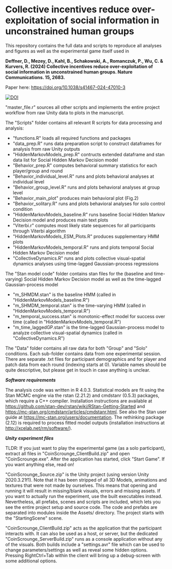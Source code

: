 # Collective incentives reduce over-exploitation of social information in unconstrained human groups

This repository contains the full data and scripts to reproduce all analyses and figures as well as the experimental game itself used in 

****Deffner, D., Mezey, D., Kahl, B., Schakowski, A., Romanczuk, P., Wu, C. & Kurvers, R. (2024) Collective incentives reduce over-exploitation of social information in unconstrained human groups. Nature Communications. 15, 2683.****

Paper here: https://doi.org/10.1038/s41467-024-47010-3

[![DOI](https://zenodo.org/badge/648584677.svg)](https://zenodo.org/doi/10.5281/zenodo.10650332)

"master_file.r" sources all other scripts and implements the entire project workflow from raw Unity data to plots in the manuscript.

The "Scripts" folder contains all relevant R scripts for data processing and analysis:

- "functions.R" loads all required functions and packages
- "data_prep.R" runs data preparation script to construct dataframes for analysis from raw Unity outputs
- "HiddenMarkovModels_prep.R" contructs extended dataframe and stan data list for Social Hidden Markov Decision model
- "Behavior_prep.R" computes behavioral summary statistics for each player/group and round
- "Behavior_individual_level.R" runs and plots behavioral analyses at individual level
- "Behavior_group_level.R" runs and plots behavioral analyses at group level
- "Behavior_main_plot" produces main behavioral plot (Fig.2)
- "Behavior_solitary.R" runs and plots behavioral analyses for solo control condition
- "HiddenMarkovModels_baseline.R" runs baseline Social Hidden Markov Decision model and produces main text plots
- "Viterbi.r" computes most likely state sequences for all participants through Viterbi algorithm
- "HiddenMarkovModels_ESM_Plots.R" produces supplementary HMM plots
- "HiddenMarkovModels_temporal.R" runs and plots temporal Social Hidden Markov Decision model
- "CollectiveDynamics.R" runs and plots collective visual-spatial dynamics analyses using time-lagged Gaussian-process regressions

The "Stan model code" folder contains stan files for the (baseline and time-varying) Social Hidden Markov Decision model as well as the time-lagged Gaussian-process model
- "m_SHMDM.stan" is the baseline HMM (called in "HiddenMarkovModels_baseline.R")
- "m_SHMDM_temporal.stan" is the time-varying HMM (called in "HiddenMarkovModels_temporal.R")
- "m_temporal_success.stan" is monotonic-effect model for success over time (called in "HiddenMarkovModels_temporal.R")
- "m_time_laggedGP.stan" is the time-lagged Gaussian-process model to analyze collective visual-spatial dynamics (called in "CollectiveDynamics.R")

The "Data" folder contains all raw data for both "Group" and "Solo" conditions. Each sub-folder contains data from one experimental session. There are separate .txt files for participant demographics and for player and patch data from each round (indexing starts at 0). Variable names should be quite descriptive, but please get in touch in case anything is unclear.

***Software requirements***

The analysis code was written in R 4.0.3. Statistical models are fit using the Stan MCMC engine via the rstan (2.21.2) and cmdstanr (0.5.3) packages, which require a C++ compiler. Installation  instructions are available at https://github.com/stan-dev/rstan/wiki/RStan-Getting-Started and https://mc-stan.org/cmdstanr/articles/cmdstanr.html. See also the Stan user guide at https://mc-stan.org/users/documentation. The rethinking package (2.12) is required to process fitted model outputs (installation instructions at http://xcelab.net/rm/software/).

***Unity experiment files***

TLDR: If you just want to play the experimental game (as a solo participant), extract all files in "CoinScrounge_ClientBuild.zip" and open "CoinScrounge.exe". After the application has started, click "Start Game". If you want anything else, read on!

"CoinScrounge_Source.zip" is the Unity project (using version Unity 2020.3.21f1). Note that it has been stripped of all 3D Models, animations and textures that were not made by ourselves. This means that opening and running it will result in missing/blank visuals, errors and missing assets. If you want to actually run the experiment, use the built executables instead. Nevertheless, all prefabs, scenes and scripts are included, which lets you see the entire project setup and source code.
The code and prefabs are separated into modules inside the Assets/ directory. The project starts with the "StartingScene" scene.

"CoinScrounge_ClientBuild.zip" acts as the application that the participant interacts with. It can also be used as a host, or server, but the dedicated "CoinScrounge_ServerBuild.zip" runs as a console application without any of the visuals. Both builds include a "settings.avr" file which can be used to change parameters/settings as well as reveal some hidden options. Pressing RightCtrl+Tab within the client will bring up a debug-screen with some additional options.
